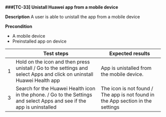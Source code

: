 **###[TC-33] Unistall Huawei app from a mobile device**

**Description**
A user is able to unistall the app from a mobile device

**Precondition**

- A mobile device
- Preinstalled app on device

|     | **Test steps**                                                                                                         | **Expected results**                                                            |
| --- | ---------------------------------------------------------------------------------------------------------------------- | ------------------------------------------------------------------------------- |
| 1   | Hold on the icon and then press unistall / Go to the settings and select Apps and click on uninstall Huawei Health app | App is unistalled from the mobile device.                                       |
| 3   | Search for the Huawei Health icon in the phone. / Go to the Settings and select Apps and see if the app is uninstalled | The icon is not found / The app is not found in the App section in the settings |
